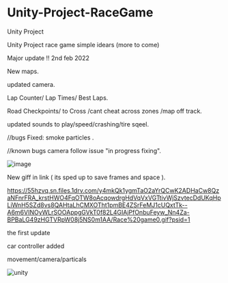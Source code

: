 # Unity-Project-RaceGame
Unity Project

Unity Project race game simple idears (more to come)

Major update !! 2nd feb 2022

New maps.

updated camera.

Lap Counter/
Lap Times/
Best Laps.

Road Checkpoints/ to Cross /cant cheat across zones /map off track.

updated sounds to play/speed/crashing/tire sqeel.

//bugs
Fixed: smoke particles .

//known bugs
camera follow issue "in progress fixing".

![image](https://user-images.githubusercontent.com/24589212/152156984-8dd6ebfe-ce02-4fa7-8f0c-490a0604ca5c.png)


New giff in link ( its sped up to save frames and space ).

https://55hzvq.sn.files.1drv.com/y4mkQk1ygmTaO2aYrQCwK2ADHaCw8QzaNFnrFRA_krstHWO4FqOTW8oAcqowdrgHdVqVxVGTtivWjSzvtecDdUKqHpLiWnH5SZd8vs8QAHtaLhCMXOTht1pmBE4ZSrFeMJ1cUQxtTk--A6m6VINOyWLrSOOAppgGVkT0f82L4GIAjPfOnbuFeyw_Nn4Za-BPBaLG49zHGTVRpW08j5NS0m1AA/Race%20game0.gif?psid=1

the first update

car controller added 

movement/camera/particals

![unity](https://user-images.githubusercontent.com/24589212/127258008-be0f9262-ba9e-4049-b22b-df84aaeeed46.gif)

